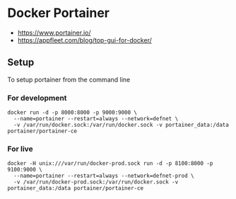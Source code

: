 # Docker Portainer

  * https://www.portainer.io/
  * https://appfleet.com/blog/top-gui-for-docker/


## Setup

To setup portainer from the command line


### For development

```
docker run -d -p 8000:8000 -p 9000:9000 \
  --name=portainer --restart=always --network=defnet \
  -v /var/run/docker.sock:/var/run/docker.sock -v portainer_data:/data portainer/portainer-ce
```

### For live

```
docker -H unix:///var/run/docker-prod.sock run -d -p 8100:8000 -p 9100:9000 \
  --name=portainer --restart=always --network=defnet-prod \
  -v /var/run/docker-prod.sock:/var/run/docker.sock -v portainer_data:/data portainer/portainer-ce
```
